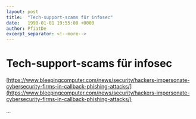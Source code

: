 ```yaml
---
layout: post
title:  "Tech-support-scams für infosec"
date:   1990-01-01 19:55:00 +0000
author: PfiatDe
excerpt_separator: <!--more-->
---
```


# Tech-support-scams für infosec

[https://www.bleepingcomputer.com/news/security/hackers-impersonate-cybersecurity-firms-in-callback-phishing-attacks/](https://www.bleepingcomputer.com/news/security/hackers-impersonate-cybersecurity-firms-in-callback-phishing-attacks/)

...
<!--more-->
